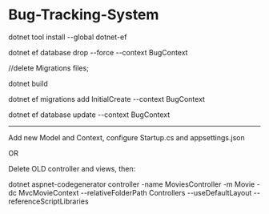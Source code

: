 # Bug-Tracking-System

dotnet tool install --global dotnet-ef

dotnet ef database drop --force --context BugContext

//delete Migrations files;

dotnet build

dotnet ef migrations add InitialCreate --context BugContext

dotnet ef database update --context BugContext

------------------------------------------------------------------

Add new Model and Context, configure Startup.cs and appsettings.json

OR

Delete OLD controller and views, then:

dotnet aspnet-codegenerator controller -name MoviesController -m Movie -dc MvcMovieContext --relativeFolderPath Controllers --useDefaultLayout --referenceScriptLibraries
